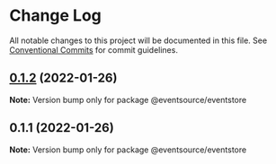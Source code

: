 # Change Log

All notable changes to this project will be documented in this file.
See [Conventional Commits](https://conventionalcommits.org) for commit guidelines.

## [0.1.2](https://github.com/thomasvargiu/eventsource-ts/compare/@eventsource/eventstore@0.1.1...@eventsource/eventstore@0.1.2) (2022-01-26)

**Note:** Version bump only for package @eventsource/eventstore





## 0.1.1 (2022-01-26)

**Note:** Version bump only for package @eventsource/eventstore
